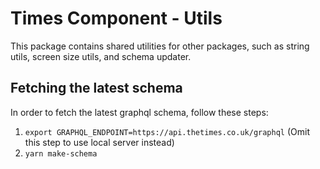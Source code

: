# Times Component - Utils

This package contains shared utilities for other packages, such as string utils, screen size utils, and schema updater.

## Fetching the latest schema

In order to fetch the latest graphql schema, follow these steps:

1. `export GRAPHQL_ENDPOINT=https://api.thetimes.co.uk/graphql` (Omit this step to use local server instead)
2. `yarn make-schema`
